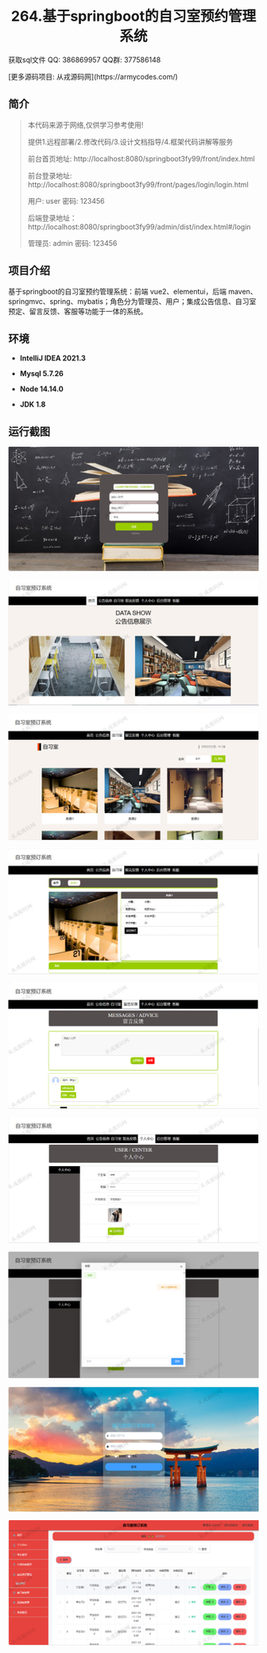 <p><h1 align="center">264.基于springboot的自习室预约管理系统</h1></p>

<p> 获取sql文件 QQ: 386869957 QQ群: 377586148 </p>
<p> [更多源码项目: 从戎源码网](https://armycodes.com/) </p>

## 简介

> 本代码来源于网络,仅供学习参考使用!
>
> 提供1.远程部署/2.修改代码/3.设计文档指导/4.框架代码讲解等服务
>
> 前台首页地址: http://localhost:8080/springboot3fy99/front/index.html
>
> 前台登录地址: http://localhost:8080/springboot3fy99/front/pages/login/login.html
>
> 用户: user 密码: 123456
>
> 后端登录地址：http://localhost:8080/springboot3fy99/admin/dist/index.html#/login
>
> 管理员: admin   密码: 123456
>

## 项目介绍
基于springboot的自习室预约管理系统：前端 vue2、elementui，后端 maven、springmvc、spring、mybatis；角色分为管理员、用户；集成公告信息、自习室预定、留言反馈、客服等功能于一体的系统。

## 环境

- <b>IntelliJ IDEA 2021.3</b>

- <b>Mysql 5.7.26</b>

- <b>Node 14.14.0</b>

- <b>JDK 1.8</b>

## 运行截图
![](screenshot/1.png)

![](screenshot/2.png)

![](screenshot/3.png)

![](screenshot/4.png)

![](screenshot/5.png)

![](screenshot/6.png)

![](screenshot/7.png)

![](screenshot/8.png)

![](screenshot/9.png)
